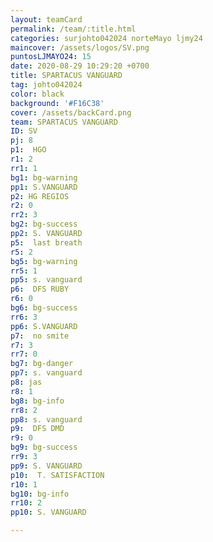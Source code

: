 ```yaml
---
layout: teamCard
permalink: /team/:title.html
categories: surjohto042024 norteMayo ljmy24
maincover: /assets/logos/SV.png
puntosLJMAYO24: 15
date: 2020-08-29 10:29:20 +0700
title: SPARTACUS VANGUARD
tag: johto042024
color: black
background: '#F16C38'
cover: /assets/backCard.png
team: SPARTACUS VANGUARD
ID: SV
pj: 8
p1:  HGO
r1: 2
rr1: 1
bg1: bg-warning
pp1: S.VANGUARD
p2: HG REGIOS
r2: 0
rr2: 3
bg2: bg-success
pp2: S. VANGUARD
p5:  last breath
r5: 2
bg5: bg-warning
rr5: 1
pp5: s. vanguard
p6:  DFS RUBY
r6: 0
bg6: bg-success
rr6: 3
pp6: S.VANGUARD
p7:  no smite
r7: 3
rr7: 0
bg7: bg-danger
pp7: s. vanguard
p8: jas
r8: 1
bg8: bg-info
rr8: 2 
pp8: s. vanguard
p9:  DFS DMD
r9: 0
bg9: bg-success
rr9: 3
pp9: S. VANGUARD    
p10:  T. SATISFACTION
r10: 1
bg10: bg-info
rr10: 2
pp10: S. VANGUARD

---
```



